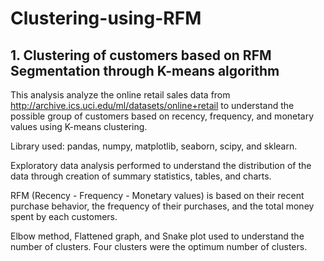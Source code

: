 # Clustering-using-RFM

## 1. Clustering of customers based on RFM Segmentation through K-means algorithm

This analysis analyze the online retail sales data from http://archive.ics.uci.edu/ml/datasets/online+retail to understand the possible group of customers based on recency, frequency, and monetary values using K-means clustering.

Library used: pandas, numpy, matplotlib, seaborn, scipy, and sklearn.

Exploratory data analysis performed to understand the distribution of the data through creation of summary statistics, tables, and charts.

RFM (Recency - Frequency - Monetary values) is based on their recent purchase behavior, the frequency of their purchases, and the total money spent by each customers.

Elbow method, Flattened graph, and Snake plot used to understand the number of clusters. Four clusters were the optimum number of clusters.
